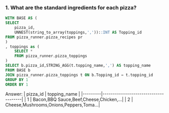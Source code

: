 ### 1. What are the standard ingredients for each pizza?
````SQL
WITH BASE AS (
SELECT 
	pizza_id, 
	UNNEST(string_to_array(toppings,','))::INT AS Topping_id
FROM pizza_runner.pizza_recipes pr
)
, toppings as (
	SELECT *
	FROM pizza_runner.pizza_toppings
)
SELECT b.pizza_id,STRING_AGG(t.topping_name,',') AS topping_name
FROM BASE b
JOIN pizza_runner.pizza_toppings t ON b.Topping_id = t.topping_id
GROUP BY 1
ORDER BY 1
````
Answer: 
| pizza_id |             topping_name              |
|---------|--------------------------------------|
|    1    | Bacon,BBQ Sauce,Beef,Cheese,Chicken,...|
|    2    | Cheese,Mushrooms,Onions,Peppers,Toma...|


